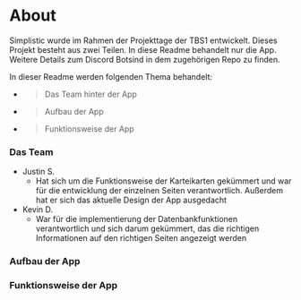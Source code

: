 # <Simplistic Logo>
# About
Simplistic wurde im Rahmen der Projekttage der TBS1 entwickelt. Dieses Projekt besteht aus zwei Teilen. In diese Readme behandelt nur die App. Weitere Details zum Discord Botsind in dem zugehörigen Repo zu finden.

In dieser Readme werden folgenden Thema behandelt:

- > Das Team hinter der App
- > Aufbau der App
- > Funktionsweise der App
  
### Das Team
  
- Justin S.
  - Hat sich um die Funktionsweise der Karteikarten gekümmert und war für die entwicklung der einzelnen Seiten verantwortlich. Außerdem hat er sich das aktuelle Design der App ausgedacht
- Kevin D.
  - War für die implementierung der Datenbankfunktionen verantwortlich und sich darum gekümmert, das die richtigen Informationen auf den richtigen Seiten angezeigt werden

### Aufbau der App
  
### Funktionsweise der App
